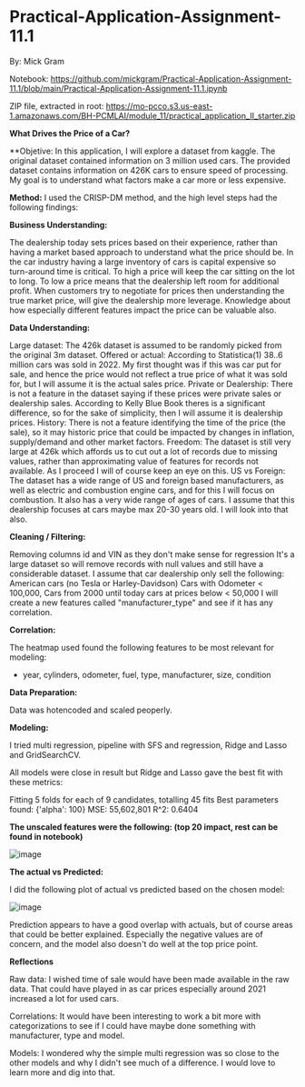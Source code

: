 # Practical-Application-Assignment-11.1

By: Mick Gram

Notebook: https://github.com/mickgram/Practical-Application-Assignment-11.1/blob/main/Practical-Application-Assignment-11.1.ipynb

ZIP file, extracted in root: https://mo-pcco.s3.us-east-1.amazonaws.com/BH-PCMLAI/module_11/practical_application_II_starter.zip

**What Drives the Price of a Car?**

**Objetive: 
In this application, I will explore a dataset from kaggle. The original dataset contained information on 3 million used cars. The provided dataset contains information on 426K cars to ensure speed of processing.  My goal is to understand what factors make a car more or less expensive.

**Method:** 
I used the CRISP-DM method, and the high level steps had the following findings:

**Business Understanding:**

The dealership today sets prices based on their experience, rather than having a market based approach to understand what the price should be.
In the car industry having a large inventory of cars is capital expensive so turn-around time is critical. To high a price will keep the car sitting on the lot to long. To low a price means that the dealership left room for additional profit.
When customers try to negotiate for prices then understanding the true market price, will give the dealership more leverage.
Knowledge about how especially different features impact the price can be valuable also.

**Data Understanding:**

Large dataset: The 426k dataset is assumed to be randomly picked from the original 3m dataset.
Offered or actual: According to Statistica(1) 38..6 million cars was sold in 2022. My first thought was if this was car put for sale, and hence the price would not reflect a true price of what it was sold for, but I will assume it is the actual sales price.
Private or Dealership: There is not a feature in the dataset saying if these prices were private sales or dealership sales. According to Kelly Blue Book theres is a significant difference, so for the sake of simplicity, then I will assume it is dealership prices.
History: There is not a feature identifying the time of the price (the sale), so it may historic price that could be impacted by changes in inflation, supply/demand and other market factors.
Freedom: The dataset is still very large at 426k which affords us to cut out a lot of records due to missing values, rather than approximating value of features for records not available. As I proceed I will of course keep an eye on this.
US vs Foreign: The dataset has a wide range of US and foreign based manufacturers, as well as electric and combustion engine cars, and for this I will focus on combustion. It also has a very wide range of ages of cars. I assume that this dealership focuses at cars maybe max 20-30 years old. I will look into that also.

**Cleaning / Filtering:**

Removing columns id and VIN as they don't make sense for regression
It's a large dataset so will remove records with null values and still have a considerable dataset.
I assume that car dealership only sell the following:
American cars (no Tesla or Harley-Davidson)
Cars with Odometer < 100,000,
Cars from 2000 until today
cars at prices below < 50,000
I will create a new features called "manufacturer_type" and see if it has any correlation.

**Correlation:**

The heatmap used found the following features to be most relevant for modeling: 
- year, cylinders, odometer, fuel, type, manufacturer, size, condition

**Data Preparation:**

Data was hotencoded and scaled peoperly.


**Modeling:**

I tried multi regression, pipeline with SFS and regression, Ridge and Lasso and GridSearchCV.

All models were close in result but Ridge and Lasso gave the best fit with these metrics:

Fitting 5 folds for each of 9 candidates, totalling 45 fits
Best parameters found: {'alpha': 100}
MSE: 55,602,801
R^2: 0.6404

**The unscaled features were  the following: (top 20 impact, rest can be found in notebook)**

![image](https://github.com/mickgram/Practical-Application-Assignment-11.1/assets/153389917/4982d4b4-4229-4d20-98d0-063c13707502)



**The actual vs Predicted:**

I did the following plot of actual vs predicted based on the chosen model:

![image](https://github.com/mickgram/Practical-Application-Assignment-11.1/assets/153389917/8e8f431e-83a6-405c-81ec-e5a4646bea97)

Prediction appears to have a good overlap with actuals, but of course areas that could be better explained.
Especially the negative values are of concern, and the model also doesn't do well at the top price point.

**Reflections**

Raw data:
I wished time of sale would have been made available in the raw data. That could have played in as car prices especially around 2021 increased a lot for used cars.

Correlations:
It would have been interesting to work a bit more with categorizations to see if I could have maybe done something with manufacturer, type and model.

Models:
I wondered why the simple multi regression was so close to the other models and why I didn't see much of a difference. I would love to learn more and dig into that.
